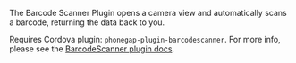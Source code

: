 
The Barcode Scanner Plugin opens a camera view and automatically scans a barcode, returning the data back to you.

Requires Cordova plugin: `phonegap-plugin-barcodescanner`. For more info, please see the [BarcodeScanner plugin docs](https://github.com/phonegap/phonegap-plugin-barcodescanner).
